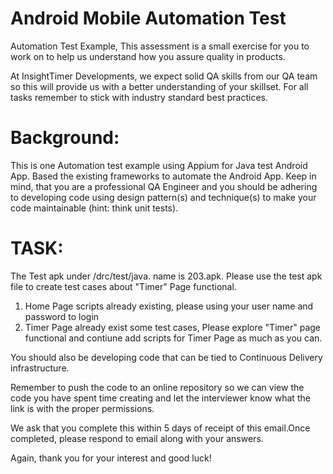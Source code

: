 # Android Mobile Automation Test

Automation Test Example, This assessment is a small exercise for you to work on to help us understand how you assure quality in products.

At InsightTimer Developments, we expect solid QA skills from our QA team so this will provide us with a better understanding of your skillset. For all tasks remember to stick with industry standard best practices.


# Background: 

This is one Automation test example using Appium for Java test Android App. Based the existing frameworks to automate the Android App. Keep in mind, that you are a professional QA Engineer and you should be adhering to developing code using design pattern(s) and technique(s) to make your code maintainable (hint: think unit tests). 

# TASK:

The Test apk under /drc/test/java. name is 203.apk. Please use the test apk file to create test cases about "Timer" Page functional. 
  1. Home Page scripts already existing, please using your user name and password to login
  2. Timer Page already exist some test cases, Please explore "Timer" page functional and contiune add scripts for Timer Page as much as you can.
 
You should also be developing code that can be tied to Continuous Delivery infrastructure.

Remember to push the code to an online repository so we can view the code you have spent time creating and let the interviewer know what the link is with the proper permissions.

We ask that you complete this within 5 days of receipt of this email.Once completed, please respond to email along with your answers.

Again, thank you for your interest and good luck!


